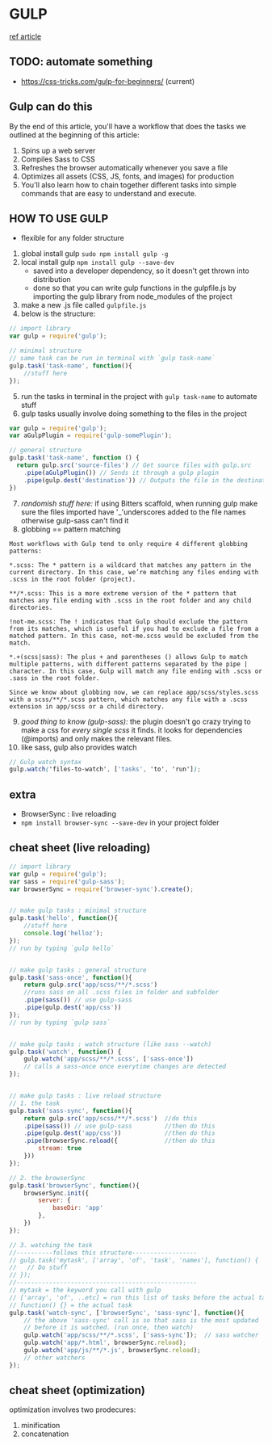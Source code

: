 # GULP
[ref article](https://css-tricks.com/gulp-for-beginners/)

## TODO: automate something
- https://css-tricks.com/gulp-for-beginners/ (current)

## Gulp can do this
By the end of this article, you'll have a workflow that does the tasks we outlined at the beginning of this article:

1. Spins up a web server
2. Compiles Sass to CSS
3. Refreshes the browser automatically whenever you save a file
4. Optimizes all assets (CSS, JS, fonts, and images) for production
5. You'll also learn how to chain together different tasks into simple commands that are easy to understand and execute.

## HOW TO USE GULP
- flexible for any folder structure

1. global install gulp `sudo npm install gulp -g`
2. local install gulp `npm install gulp --save-dev` 
	- saved into a developer dependency, so it doesn't get thrown into distribution
	- done so that you can write gulp functions in the gulpfile.js by importing the gulp library from node_modules of the project
3. make a new .js file called `gulpfile.js`
4. below is the structure:
```Javascript
// import library
var gulp = require('gulp');

// minimal structure
// same task can be run in terminal with `gulp task-name`
gulp.task('task-name', function(){
	//stuff here
});
```
5. run the tasks in terminal in the project with `gulp task-name` to automate stuff
6. gulp tasks usually involve doing something to the files in the project
```Javascript
var gulp = require('gulp');
var aGulpPlugin = require('gulp-somePlugin');

// general structure
gulp.task('task-name', function () {
  return gulp.src('source-files') // Get source files with gulp.src
    .pipe(aGulpPlugin()) // Sends it through a gulp plugin
    .pipe(gulp.dest('destination')) // Outputs the file in the destination folder
})
```
7. *randomish stuff here:* if using Bitters scaffold, when running gulp make sure the files imported have '\_'underscores added to the file names otherwise gulp-sass can't find it
8. globbing == pattern matching
```
Most workflows with Gulp tend to only require 4 different globbing patterns:

*.scss: The * pattern is a wildcard that matches any pattern in the current directory. In this case, we’re matching any files ending with .scss in the root folder (project).

**/*.scss: This is a more extreme version of the * pattern that matches any file ending with .scss in the root folder and any child directories.

!not-me.scss: The ! indicates that Gulp should exclude the pattern from its matches, which is useful if you had to exclude a file from a matched pattern. In this case, not-me.scss would be excluded from the match.

*.+(scss|sass): The plus + and parentheses () allows Gulp to match multiple patterns, with different patterns separated by the pipe | character. In this case, Gulp will match any file ending with .scss or .sass in the root folder.

Since we know about globbing now, we can replace app/scss/styles.scss with a scss/**/*.scss pattern, which matches any file with a .scss extension in app/scss or a child directory.
```
9. *good thing to know (gulp-sass):* the plugin doesn't go crazy trying to make a css for *every single scss* it finds. it looks for dependencies (@imports) and only makes the relevant files.
10. like sass, gulp also provides watch
```Scss
// Gulp watch syntax
gulp.watch('files-to-watch', ['tasks', 'to', 'run']); 
```

## extra
- BrowserSync : live reloading
- `npm install browser-sync --save-dev` in your project folder

## cheat sheet (live reloading)
```Javascript
// import library
var gulp = require('gulp');
var sass = require('gulp-sass');
var browserSync = require('browser-sync').create();


// make gulp tasks : minimal structure
gulp.task('hello', function(){
	//stuff here
	console.log('helloz');
});
// run by typing `gulp hello`


// make gulp tasks : general structure
gulp.task('sass-once', function(){
	return gulp.src('app/scss/**/*.scss')
	//runs sass on all .scss files in folder and subfolder
	.pipe(sass()) // use gulp-sass
	.pipe(gulp.dest('app/css'))
});
// run by typing `gulp sass`


// make gulp tasks : watch structure (like sass --watch)
gulp.task('watch', function() {
	gulp.watch('app/scss/**/*.scss', ['sass-once'])
	// calls a sass-once once everytime changes are detected
});


// make gulp tasks : live reload structure
// 1. the task
gulp.task('sass-sync', function(){
	return gulp.src('app/scss/**/*.scss')  //do this
	.pipe(sass()) // use gulp-sass         //then do this
	.pipe(gulp.dest('app/css'))            //then do this
	.pipe(browserSync.reload({             //then do this
		stream: true
	}))
});

// 2. the browserSync
gulp.task('browserSync', function(){
	browserSync.init({
		server: {
			baseDir: 'app'
		},
	})
});

// 3. watching the task
//----------follows this structure------------------
// gulp.task('mytask', ['array', 'of', 'task', 'names'], function() {
//   // Do stuff
// });
//--------------------------------------------------
// mytask = the keyword you call with gulp
// ['array', 'of', ..etc] = run this list of tasks before the actual task
// function() {} = the actual task
gulp.task('watch-sync', ['browserSync', 'sass-sync'], function(){
	// the above 'sass-sync' call is so that sass is the most updated
	// before it is watched. (run once, then watch)
	gulp.watch('app/scss/**/*.scss', ['sass-sync']);  // sass watcher
	gulp.watch('app/*.html', browserSync.reload);
	gulp.watch('app/js/**/*.js', browserSync.reload);
	// other watchers
});
```


## cheat sheet (optimization)
optimization involves two prodecures:
1. minification
2. concatenation



